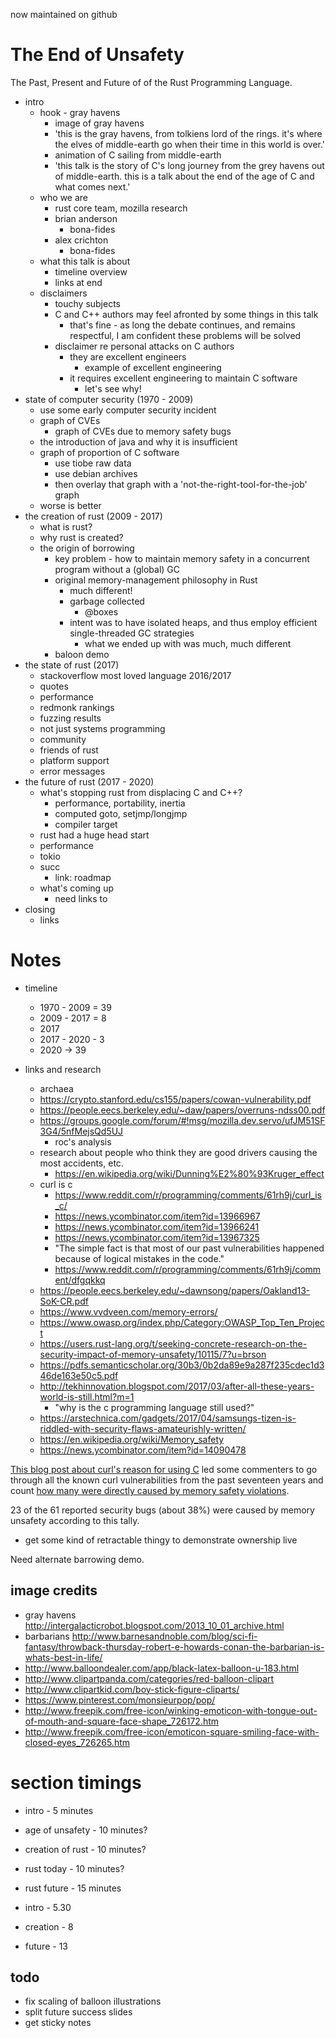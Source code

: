now maintained on github

# The End of Unsafety

The Past, Present and Future of of the Rust Programming Language.

- intro
  - hook - gray havens
    - image of gray havens
    - 'this is the gray havens, from tolkiens lord of the rings. it's
      where the elves of middle-earth go when their time in this world
      is over.'
    - animation of C sailing from middle-earth
    - 'this talk is the story of C's long journey from the
      grey havens out of middle-earth. this is a talk about the end of
      the age of C and what comes next.'
  - who we are
    - rust core team, mozilla research
    - brian anderson
      - bona-fides
    - alex crichton
      - bona-fides
  - what this talk is about
    - timeline overview
    - links at end
  - disclaimers
    - touchy subjects
    - C and C++ authors may feel afronted by some things in this talk
      - that's fine - as long the debate continues, and remains
        respectful, I am confident these problems will be solved
    - disclaimer re personal attacks on C authors
      - they are excellent engineers
        - example of excellent engineering
      - it requires excellent engineering to maintain C software
        - let's see why!
- state of computer security (1970 - 2009)
  - use some early computer security incident
  - graph of CVEs
    - graph of CVEs due to memory safety bugs
  - the introduction of java and why it is insufficient
  - graph of proportion of C software
    - use tiobe raw data
    - use debian archives
    - then overlay that graph with a 'not-the-right-tool-for-the-job' graph
  - worse is better
- the creation of rust (2009 - 2017)
  - what is rust?
  - why rust is created?
  - the origin of borrowing
    - key problem - how to maintain memory safety in a concurrent
      program without a (global) GC
    - original memory-management philosophy in Rust
      - much different!
      - garbage collected
        - @boxes
      - intent was to have isolated heaps, and thus
        employ efficient single-threaded GC strategies
        - what we ended up with was much, much different
    - baloon demo
- the state of rust (2017)
  - stackoverflow most loved language 2016/2017
  - quotes
  - performance
  - redmonk rankings
  - fuzzing results
  - not just systems programming
  - community
  - friends of rust
  - platform support
  - error messages
- the future of rust (2017 - 2020)
  - what's stopping rust from displacing C and C++?
    - performance, portability, inertia
    - computed goto, setjmp/longjmp
    - compiler target
  - rust had a huge head start
  - performance
  - tokio
  - succ
    - link: roadmap
  - what's coming up
    - need links to
- closing
  - links

# Notes

- timeline
  - 1970 - 2009 = 39
  - 2009 - 2017 = 8
  - 2017
  - 2017 - 2020 - 3
  - 2020 -> 39

- links and research
  - archaea
  - https://crypto.stanford.edu/cs155/papers/cowan-vulnerability.pdf
  - https://people.eecs.berkeley.edu/~daw/papers/overruns-ndss00.pdf
  - https://groups.google.com/forum/#!msg/mozilla.dev.servo/ufJM51SF3G4/5nfMejsQd5UJ
    - roc's analysis
  - research about people who think they are good drivers causing the most accidents, etc.
    - https://en.wikipedia.org/wiki/Dunning%E2%80%93Kruger_effect
  - curl is c
    - https://www.reddit.com/r/programming/comments/61rh9j/curl_is_c/
    - https://news.ycombinator.com/item?id=13966967
    - https://news.ycombinator.com/item?id=13966241
    - https://news.ycombinator.com/item?id=13967325
    - "The simple fact is that most of our past vulnerabilities happened because of logical mistakes in the code."
    - https://www.reddit.com/r/programming/comments/61rh9j/comment/dfgqkkq
  - https://people.eecs.berkeley.edu/~dawnsong/papers/Oakland13-SoK-CR.pdf
  - https://www.vvdveen.com/memory-errors/
  - https://www.owasp.org/index.php/Category:OWASP_Top_Ten_Project
  - https://users.rust-lang.org/t/seeking-concrete-research-on-the-security-impact-of-memory-unsafety/10115/7?u=brson
  - https://pdfs.semanticscholar.org/30b3/0b2da89e9a287f235cdec1d346de163e50c5.pdf
  - http://tekhinnovation.blogspot.com/2017/03/after-all-these-years-world-is-still.html?m=1
    - "why is the c programming language still used?"
  - https://arstechnica.com/gadgets/2017/04/samsungs-tizen-is-riddled-with-security-flaws-amateurishly-written/
  - https://en.wikipedia.org/wiki/Memory_safety
  - https://news.ycombinator.com/item?id=14090478

[This blog post about curl's reason for using C][1] led some
commenters to go through all the known curl vulnerabilities from the
past seventeen years and count [how many were directly caused by
memory safety violations][2].

23 of the 61 reported security bugs (about 38%) were caused by memory
unsafety according to this tally.

[1]: https://daniel.haxx.se/blog/2017/03/27/curl-is-c/
[2]: https://www.reddit.com/r/programming/comments/61rh9j/curl_is_c/dfgvdw0/

- get some kind of retractable thingy to demonstrate ownership live

Need alternate barrowing demo.

## image credits

- gray havens http://intergalacticrobot.blogspot.com/2013_10_01_archive.html
- barbarians http://www.barnesandnoble.com/blog/sci-fi-fantasy/throwback-thursday-robert-e-howards-conan-the-barbarian-is-whats-best-in-life/
- http://www.balloondealer.com/app/black-latex-balloon-u-183.html
- http://www.clipartpanda.com/categories/red-balloon-clipart
- http://www.clipartkid.com/boy-stick-figure-cliparts/
- https://www.pinterest.com/monsieurpop/pop/
- http://www.freepik.com/free-icon/winking-emoticon-with-tongue-out-of-mouth-and-square-face-shape_726172.htm
- http://www.freepik.com/free-icon/emoticon-square-smiling-face-with-closed-eyes_726265.htm

# section timings

- intro - 5 minutes
- age of unsafety - 10 minutes?
- creation of rust - 10 minutes?
- rust today - 10 minutes?
- rust future - 15 minutes

- intro - 5.30
- creation - 8
- future - 13

## todo

- fix scaling of balloon illustrations
- split future success slides
- get sticky notes
